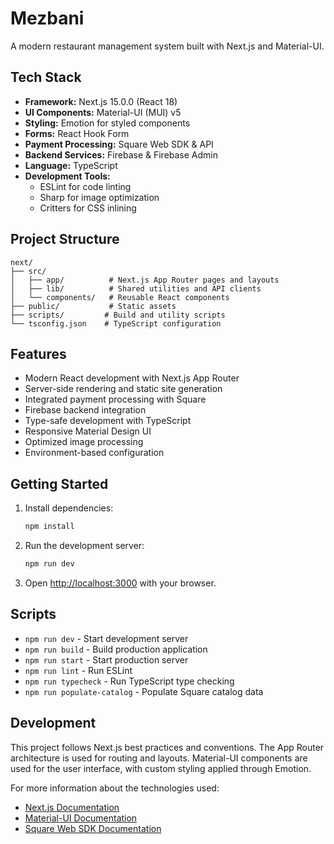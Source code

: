 # Mezbani

A modern restaurant management system built with Next.js and Material-UI.

## Tech Stack

- **Framework:** Next.js 15.0.0 (React 18)
- **UI Components:** Material-UI (MUI) v5
- **Styling:** Emotion for styled components
- **Forms:** React Hook Form
- **Payment Processing:** Square Web SDK & API
- **Backend Services:** Firebase & Firebase Admin
- **Language:** TypeScript
- **Development Tools:**
  - ESLint for code linting
  - Sharp for image optimization
  - Critters for CSS inlining

## Project Structure

```
next/
├── src/
│   ├── app/          # Next.js App Router pages and layouts
│   ├── lib/          # Shared utilities and API clients
│   └── components/   # Reusable React components
├── public/           # Static assets
├── scripts/         # Build and utility scripts
└── tsconfig.json    # TypeScript configuration
```

## Features

- Modern React development with Next.js App Router
- Server-side rendering and static site generation
- Integrated payment processing with Square
- Firebase backend integration
- Type-safe development with TypeScript
- Responsive Material Design UI
- Optimized image processing
- Environment-based configuration

## Getting Started

1. Install dependencies:
   ```bash
   npm install
   ```

2. Run the development server:
   ```bash
   npm run dev
   ```

3. Open [http://localhost:3000](http://localhost:3000) with your browser.

## Scripts

- `npm run dev` - Start development server
- `npm run build` - Build production application
- `npm run start` - Start production server
- `npm run lint` - Run ESLint
- `npm run typecheck` - Run TypeScript type checking
- `npm run populate-catalog` - Populate Square catalog data

## Development

This project follows Next.js best practices and conventions. The App Router architecture is used for routing and layouts. Material-UI components are used for the user interface, with custom styling applied through Emotion.

For more information about the technologies used:
- [Next.js Documentation](https://nextjs.org/docs)
- [Material-UI Documentation](https://mui.com/material-ui/)
- [Square Web SDK Documentation](https://developer.squareup.com/docs/web-sdk)
